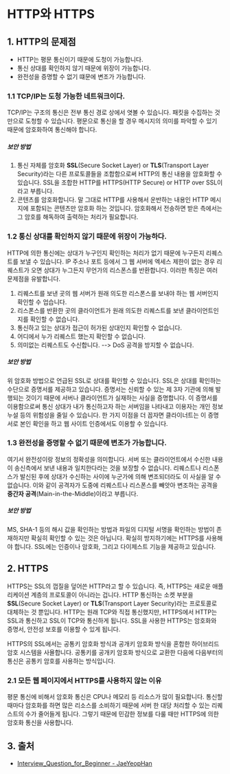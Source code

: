 # HTTP와 HTTPS

## 1. HTTP의 문제점

- HTTP는 평문 통신이기 때문에 도청이 가능합니다.
- 통신 상대를 확인하지 않기 때문에 위장이 가능합니다.
- 완전성을 증명할 수 없기 떄문에 변조가 가능합니다.

### 1.1 TCP/IP는 도청 가능한 네트워크이다.

TCP/IP는 구조의 통신은 전부 통신 경로 상에서 엿볼 수 있습니다. 패킷을 수집하는 것만으로 도청할 수 있습니다. 평문으로 통신을 할 경우 메시지의 의미를 파악할 수 있기 때문에 암호화하여 통신해야 합니다.

##### 보안 방법

1. 통신 자체를 암호화 **SSL**(Secure Socket Layer) or **TLS**(Transport Layer Security)라는 다른 프로토콜들을 조합함으로써 HTTP의 통신 내용을 암호화할 수 있습니다. SSL을 조합한 HTTP를 HTTPS(HTTP Secure) or HTTP over SSL이라고 부릅니다.
2. 콘텐츠를 암호화합니다. 말 그대로 HTTP를 사용해서 운반하는 내용인 HTTP 메시지에 포함되는 콘텐츠만 암호화 하는 것입니다. 암호화해서 전송하면 받은 측에서는 그 암호를 해독하여 출력하는 처리가 필요합니다.

### 1.2 통신 상대를 확인하지 않기 때문에 위장이 가능하다.

HTTP에 의한 통신에는 상대가 누구인지 확인하는 처리가 없기 때문에 누구든지 리퀘스트를 보낼 수 있습니다. IP 주소나 포트 등에서 그 웹 서버에 엑세스 제한이 없는 경우 리퀘스트가 오면 상대가 누그든지 무언가의 리스폰스를 반환합니다. 이러한 특징은 여러 문제점을 유발합니다.

1. 리퀘스트를 보낸 곳의 웹 서버가 원래 의도한 리스폰스를 보내야 하는 웹 서버인지 확인할 수 업습니다.
2. 리스폰스를 반환한 곳의 클라이언트가 원래 의도한 리퀘스트를 보낸 클라이언트인지를 확인할 수 없습니다.
3. 통신하고 있는 상대가 접근이 허가된 상대인지 확인할 수 없습니다.
4. 어디에서 누가 리퀘스트 했는지 확인할 수 없습니다.
5. 의미없는 리퀘스트도 수신합니다. --> DoS 공격을 방지할 수 없습니다.

##### 보안 방법

위 암호화 방법으로 언급된 SSL로 상대를 확인할 수 있습니다. SSL은 상대를 확인하는 수단으로 증명서를 제공하고 있습니다. 증명서는 신뢰할 수 있는 제 3자 기관에 의해 발행되는 것이기 때문에 서버나 클라이언트가 실재하는 사실을 증명합니다. 이 증명서를 이용함으로써 통신 상대가 내가 통신하고자 하는 서버임을 나타내고 이용자는 개인 정보 누설 등의 위험성을 줄일 수 있습니다. 한 가지 이점을 더 꼽자면 클라이너트는 이 증명서로 본인 확인을 하고 웹 사이트 인증에서도 이용할 수 있습니다.

### 1.3 완전성을 증명할 수 없기 때문에 변조가 가능합니다.

여기서 완전성이랑 정보의 정확성을 의미합니다. 서버 또는 클라이언트에서 수신한 내용이 송신측에서 보낸 내용과 일치한다라는 것을 보장할 수 없습니다. 리퀘스트나 리스폰스가 발신된 후에 상대가 수신하는 사이에 누군가에 의해 변조되더라도 이 사실을 알 수 없습니다. 이와 같이 공격자가 도중에 리퀘스트나 리스폰스를 빼앗아 변조하는 공격을 **중간자 공격**(Main-in-the-Middle)이라고 부릅니다.

##### 보안 방법

MS, SHA-1 등의 해시 값을 확인하는 방법과 파일의 디지털 서명을 확인하는 방법이 존재하지만 확실히 확인할 수 있는 것은 아닙니다. 확실히 방지하기에는 HTTPS를 사용해야 합니다. SSL에는 인증이나 암호화, 그리고 다이제스트 기능을 제공하고 있습니다.

## 2. HTTPS

HTTPS는 SSL의 껍질을 덮어쓴 HTTP라고 할 수 있습니다. 즉, HTTPS는 새로운 애플리케이션 계층의 프로토콜이 아니라는 겁니다. HTTP 통신하는 소켓 부분을 **SSL**(Secure Socket Layer) or **TLS**(Transport Layer Security)라는 프로토콜로 대체하는 것 뿐입니다. HTTP는 원래 TCP와 직접 통신했지만, HTTPS에서 HTTP는 SSL과 통신하고 SSL이 TCP와 통신하게 됩니다. SSL을 사용한 HTTPS는 암호화와 증명서, 안전성 보호를 이용할 수 있게 됩니다.

HTTPS의 SSL에서는 공통키 암호화 방식과 공개키 암호화 방식을 혼합한 하이브리드 암호 시스템을 사욜합니다. 공통키를 공개키 암호화 방식으로 교환한 다음에 다음부터의 통신은 공통키 암호를 사용하는 방식입니다.

### 2.1 모든 웹 페이지에서 HTTPS를 사용하지 않는 이유

평문 통신에 비해서 암호화 통신은 CPU나 메모리 등 리소스가 많이 필요합니다. 통신할 때마다 암호화를 하면 많은 리소스를 소비하기 때문에 서버 한 대당 처리할 수 있는 리퀘스트의 수가 줄어들게 됩니다. 그렇기 때문에 민감한 정보를 다룰 때만 HTTPS에 의한 암호화 통신을 사용합니다.

## 3. 출처

- [Interview_Question_for_Beginner - JaeYeopHan](https://github.com/JaeYeopHan/Interview_Question_for_Beginner/tree/master/Network#http%EC%9D%98-get%EA%B3%BC-post-%EB%B9%84%EA%B5%90)

